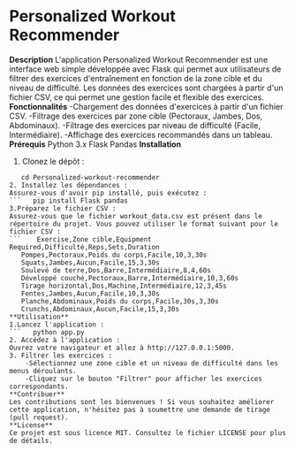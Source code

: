 # Personalized Workout Recommender
**Description**
L'application Personalized Workout Recommender est une interface web simple développée avec Flask qui permet aux utilisateurs de filtrer des exercices d'entraînement en fonction de la zone cible et du niveau de difficulté. Les données des exercices sont chargées à partir d'un fichier CSV, ce qui permet une gestion facile et flexible des exercices.
**Fonctionnalités**
-Chargement des données d'exercices à partir d'un fichier CSV.
-Filtrage des exercices par zone cible (Pectoraux, Jambes, Dos, Abdominaux).
-Filtrage des exercices par niveau de difficulté (Facile, Intermédiaire).
-Affichage des exercices recommandés dans un tableau.
**Prérequis**
Python 3.x
Flask
Pandas
**Installation**
1. Clonez le dépôt :
```   git clone <URL_DU_DEPOT>
   cd Personalized-workout-recommender
2. Installez les dépendances :
Assurez-vous d'avoir pip installé, puis exécutez :
```   pip install Flask pandas
3.Préparez le fichier CSV :
Assurez-vous que le fichier workout_data.csv est présent dans le répertoire du projet. Vous pouvez utiliser le format suivant pour le fichier CSV :
```    Exercise,Zone cible,Equipment Required,Difficulté,Reps,Sets,Duration
   Pompes,Pectoraux,Poids du corps,Facile,10,3,30s
   Squats,Jambes,Aucun,Facile,15,3,30s
   Soulevé de terre,Dos,Barre,Intermédiaire,8,4,60s
   Développé couché,Pectoraux,Barre,Intermédiaire,10,3,60s
   Tirage horizontal,Dos,Machine,Intermédiaire,12,3,45s
   Fentes,Jambes,Aucun,Facile,10,3,30s
   Planche,Abdominaux,Poids du corps,Facile,30s,3,30s
   Crunchs,Abdominaux,Aucun,Facile,15,3,30s
**Utilisation**
1.Lancez l'application :
```   python app.py
2. Accédez à l'application :
Ouvrez votre navigateur et allez à http://127.0.0.1:5000.
3. Filtrer les exercices :
    -Sélectionnez une zone cible et un niveau de difficulté dans les menus déroulants.
    -Cliquez sur le bouton "Filtrer" pour afficher les exercices correspondants.
**Contribuer**
Les contributions sont les bienvenues ! Si vous souhaitez améliorer cette application, n'hésitez pas à soumettre une demande de tirage (pull request).
**License**
Ce projet est sous licence MIT. Consultez le fichier LICENSE pour plus de détails.
